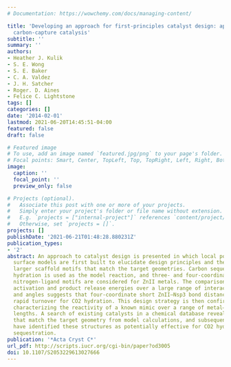 ```yaml
---
# Documentation: https://wowchemy.com/docs/managing-content/

title: 'Developing an approach for first-principles catalyst design: application to
  carbon-capture catalysis'
subtitle: ''
summary: ''
authors:
- Heather J. Kulik
- S. E. Wong
- S. E. Baker
- C. A. Valdez
- J. H. Satcher
- Roger. D. Aines
- Felice C. Lightstone
tags: []
categories: []
date: '2014-02-01'
lastmod: 2021-06-20T14:45:51-04:00
featured: false
draft: false

# Featured image
# To use, add an image named `featured.jpg/png` to your page's folder.
# Focal points: Smart, Center, TopLeft, Top, TopRight, Left, Right, BottomLeft, Bottom, BottomRight.
image:
  caption: ''
  focal_point: ''
  preview_only: false

# Projects (optional).
#   Associate this post with one or more of your projects.
#   Simply enter your project's folder or file name without extension.
#   E.g. `projects = ["internal-project"]` references `content/project/deep-learning/index.md`.
#   Otherwise, set `projects = []`.
projects: []
publishDate: '2021-06-21T01:48:28.880231Z'
publication_types:
- '2'
abstract: An approach to catalyst design is presented in which local potential energy
  surface models are first built to elucidate design principles and then used to identify
  larger scaffold motifs that match the target geometries. Carbon sequestration via
  hydration is used as the model reaction, and three- and four-coordinate sp2 or sp3
  nitrogen-ligand motifs are considered for ZnII metals. The comparison of binding,
  activation and product release energies over a large range of interaction distances
  and angles suggests that four-coordinate short ZnII—Nsp3 bond distances favor a
  rapid turnover for CO2 hydration. This design strategy is then confirmed by computationally
  characterizing the reactivity of a known mimic over a range of metal–nitrogen bond
  lengths. A search of existing catalysts in a chemical database reveals structures
  that match the target geometry from model calculations, and subsequent calculations
  have identified these structures as potentially effective for CO2 hydration and
  sequestration.
publication: '*Acta Cryst C*'
url_pdf: http://scripts.iucr.org/cgi-bin/paper?od3005
doi: 10.1107/S2053229613027666
---
```


